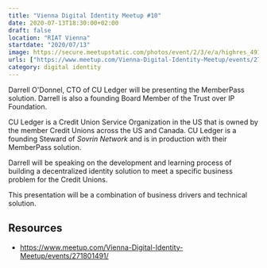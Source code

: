 ```yaml
---
title: "Vienna Digital Identity Meetup #10"
date: 2020-07-13T18:30:00+02:00
draft: false
location: "RIAT Vienna"
startdate: "2020/07/13"
image: https://secure.meetupstatic.com/photos/event/2/3/e/a/highres_491229194.jpeg
urls: ["https://www.meetup.com/Vienna-Digital-Identity-Meetup/events/271801491/"]
category: digital identity
---
```


Darrell O'Donnel, CTO of CU Ledger will be presenting the MemberPass solution. Darrell is also a founding Board Member of the Trust over IP Foundation.

CU Ledger is a Credit Union Service Organization in the US that is owned by the member Credit Unions across the US and Canada. CU Ledger is a founding Steward of *Sovrin Network* and is in production with their MemberPass solution.

Darrell will be speaking on the development and learning process of building a decentralized identity solution to meet a specific business problem for the Credit Unions.

This presentation will be a combination of business drivers and technical solution.

## Resources
* https://www.meetup.com/Vienna-Digital-Identity-Meetup/events/271801491/
